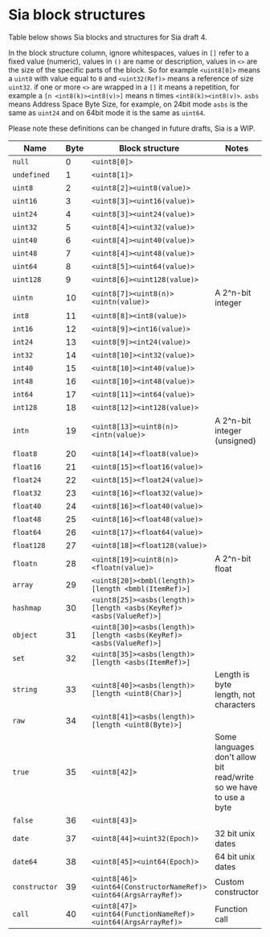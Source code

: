 # Sia block structures

Table below shows Sia blocks and structures for Sia draft 4.

In the block structure column, ignore whitespaces, values in `[]` refer to a fixed value (numeric),
values in `()` are name or description, values in `<>` are the size of the specific parts of the block.
So for example `<uint8[0]>` means a `uint8` with value equal to `0` and `<uint32(Ref)>` means a 
reference of size `uint32`. if one or more `<>` are wrapped in a `[]` it means a repetition, for example a
`[n <int8(k)><int8(v)>]` means n times `<int8(k)><int8(v)>`. `asbs` means Address Space Byte Size, for
example, on 24bit mode `asbs` is the same as `uint24` and on 64bit mode it is the same as `uint64`.

Please note these definitions can be changed in future drafts, Sia is a WIP.


| Name             | Byte     | Block structure | Notes |
| ---------------- | -------- | --------------- | ----- |
| `null`           | 0        | `<uint8[0]>`      | |
| `undefined`      | 1        | `<uint8[1]>`      | |
| `uint8`          | 2        | `<uint8[2]><uint8(value)>`   | |
| `uint16`         | 3        | `<uint8[3]><uint16(value)>`  | |
| `uint24`         | 4        | `<uint8[3]><uint24(value)>`  | |
| `uint32`         | 5        | `<uint8[4]><uint32(value)>`  | |
| `uint40`         | 6        | `<uint8[4]><uint40(value)>`  | |
| `uint48`         | 7        | `<uint8[4]><uint48(value)>`  | |
| `uint64`         | 8        | `<uint8[5]><uint64(value)>`  | |
| `uint128`        | 9        | `<uint8[6]><uint128(value)>` | |
| `uintn`          | 10       | `<uint8[7]><uint8(n)><uintn(value)>` | A 2^n-bit integer |
| `int8`           | 11       | `<uint8[8]><int8(value)>`   | |
| `int16`          | 12       | `<uint8[9]><int16(value)>`  | |
| `int24`          | 13       | `<uint8[9]><int24(value)>`  | |
| `int32`          | 14       | `<uint8[10]><int32(value)>`  | |
| `int40`          | 15       | `<uint8[10]><int40(value)>`  | |
| `int48`          | 16       | `<uint8[10]><int48(value)>`  | |
| `int64`          | 17       | `<uint8[11]><int64(value)>`  | |
| `int128`         | 18       | `<uint8[12]><int128(value)>` | |
| `intn`           | 19       | `<uint8[13]><uint8(n)><intn(value)>` | A 2^n-bit integer (unsigned) |
| `float8`         | 20       | `<uint8[14]><float8(value)>`   | |
| `float16`        | 21       | `<uint8[15]><float16(value)>`  | |
| `float24`        | 22       | `<uint8[15]><float24(value)>`  | |
| `float32`        | 23       | `<uint8[16]><float32(value)>`  | |
| `float40`        | 24       | `<uint8[16]><float40(value)>`  | |
| `float48`        | 25       | `<uint8[16]><float48(value)>`  | |
| `float64`        | 26       | `<uint8[17]><float64(value)>`  | |
| `float128`       | 27       | `<uint8[18]><float128(value)>` | |
| `floatn`         | 28       | `<uint8[19]><uint8(n)><floatn(value)>` | A 2^n-bit float |
| `array`          | 29       | `<uint8[20]><bmbl(length)>[length <bmbl(ItemRef)>]` | |
| `hashmap`        | 30       | `<uint8[25]><asbs(length)>[length <asbs(KeyRef)><asbs(ValueRef)>]` | |
| `object`         | 31       | `<uint8[30]><asbs(length)>[length <asbs(KeyRef)><asbs(ValueRef)>]` | |
| `set`            | 32       | `<uint8[35]><asbs(length)>[length <asbs(ItemRef)>]` | |
| `string`         | 33       | `<uint8[40]><asbs(length)>[length <uint8(Char)>]` | Length is byte length, not characters |
| `raw`            | 34       | `<uint8[41]><asbs(length)>[length <uint8(Byte)>]` | |
| `true`           | 35       | `<uint8[42]>` | Some languages don't allow bit read/write so we have to use a byte |
| `false`          | 36       | `<uint8[43]>` | |
| `date`           | 37       | `<uint8[44]><uint32(Epoch)>` | 32 bit unix dates |
| `date64`         | 38       | `<uint8[45]><uint64(Epoch)>` | 64 bit unix dates |
| `constructor`    | 39       | `<uint8[46]><uint64(ConstructorNameRef)><uint64(ArgsArrayRef)>` | Custom constructor |
| `call`           | 40       | `<uint8[47]><uint64(FunctionNameRef)><uint64(ArgsArrayRef)>` | Function call |